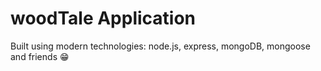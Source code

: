 # woodTale Application

Built using modern technologies: node.js, express, mongoDB, mongoose and friends 😁
